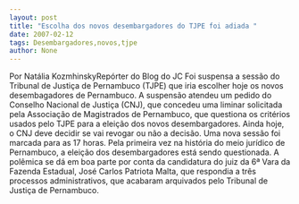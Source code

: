 ```yaml
---
layout: post
title: "Escolha dos novos desembargadores do TJPE foi adiada "
date: 2007-02-12
tags: Desembargadores,novos,tjpe
author: None
---
```

Por Natália KozmhinskyRepórter do Blog do JC 
Foi suspensa&nbsp;a sessão do Tribunal de Justiça de Pernambuco (TJPE) que iria escolher hoje os novos desembagadores de Pernambuco. A suspensão atendeu um pedido do Conselho Nacional de Justiça (CNJ),&nbsp;que concedeu&nbsp;uma liminar solicitada pela Associação de Magistrados de Pernambuco, que questiona os critérios usados pelo TJPE para a eleição dos novos desembargadores. 
Ainda hoje, o CNJ deve decidir se vai revogar ou não a decisão. Uma nova sessão foi marcada para as 17 horas. 
Pela primeira vez na história do meio jurídico de Pernambuco, a eleição dos desembargadores está sendo questionada. A polêmica se dá em boa parte por conta da candidatura do juiz da 6ª Vara da Fazenda Estadual, José Carlos Patriota Malta, que respondia a três processos administrativos, que acabaram arquivados pelo Tribunal de Justiça de Pernambuco. 